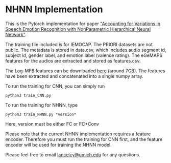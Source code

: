 # NHNN Implementation

This is the Pytorch implementation for paper ["Accounting for Variations in Speech Emotion Recognition with NonParametric Hierarchical Neural Network"](https://arxiv.org/abs/2109.04316).

The training file included is for IEMOCAP. The PRIORI datasets are not public. The metadata is stored in data.csv, which includes audio segment id, subject id, gender label, and emotion label (valence rating). The eGeMAPS features for the audios are extracted and stored as features.csv. 

The Log-MFB features can be downloaded [here](https://drive.google.com/file/d/1b0c7xgcyzt97vY7AI5uOCHdYWhTfygFf/view?usp=sharing) (around 7GB). The features have been extracted and concatenated into a single numpy array.

To run the training for CNN, you can simply run

```
python3 train_CNN.py
```

To run the training for NHNN, type

```
python3 train_NHNN.py *version*
```

Here, version must be either FC or FC+Conv

Please note that the current NHNN implementation requires a feature encoder. Therefore you must run the training for CNN first, and the feature encoder will be used for training the NHNN model. 

Please feel free to email lancelcy@umich.edu for any questions.
